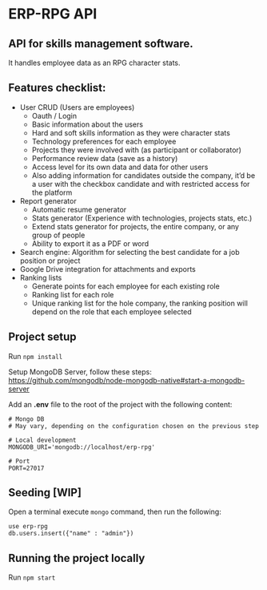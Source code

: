 # ERP-RPG API

## API for skills management software.

It handles employee data as an RPG character stats.


## Features checklist:

- User CRUD (Users are employees)
  - Oauth / Login
  - Basic information about the users
  - Hard and soft skills information as they were character stats
  - Technology preferences for each employee
  - Projects they were involved with (as participant or collaborator)
  - Performance review data (save as a history)
  - Access level for its own data and data for other users
  - Also adding information for candidates outside the company, it’d be a user with the checkbox candidate and with restricted access for the platform
- Report generator
  - Automatic resume generator
  - Stats generator (Experience with technologies, projects stats, etc.)
  - Extend stats generator for projects, the entire company, or any group of people
  - Ability to export it as a PDF or word
- Search engine: Algorithm for selecting the best candidate for a job position or project
- Google Drive integration for attachments and exports
- Ranking lists
  - Generate points for each employee for each existing role
  - Ranking list for each role
  - Unique ranking list for the hole company, the ranking position will depend on the role that each employee selected


## Project setup

Run `npm install`

Setup MongoDB Server, follow these steps: https://github.com/mongodb/node-mongodb-native#start-a-mongodb-server

Add an **.env** file to the root of the project with the following content:

    # Mongo DB
    # May vary, depending on the configuration chosen on the previous step

    # Local development
    MONGODB_URI='mongodb://localhost/erp-rpg'

    # Port
    PORT=27017


## Seeding [WIP]

Open a terminal execute `mongo` command, then run the following:

    use erp-rpg
    db.users.insert({"name" : "admin"})


## Running the project locally

Run `npm start`
